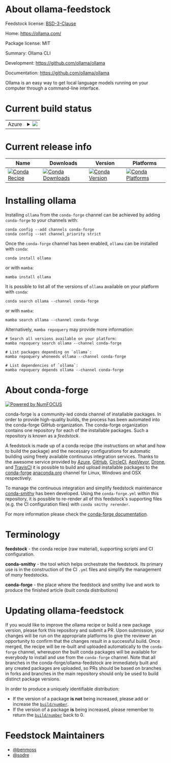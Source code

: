 About ollama-feedstock
======================

Feedstock license: [BSD-3-Clause](https://github.com/conda-forge/ollama-feedstock/blob/main/LICENSE.txt)

Home: https://ollama.com/

Package license: MIT

Summary: Ollama CLI

Development: https://github.com/ollama/ollama

Documentation: https://github.com/ollama/ollama

Ollama is an easy way to get local language models running on your computer through a command-line interface.

Current build status
====================


<table>
    
  <tr>
    <td>Azure</td>
    <td>
      <details>
        <summary>
          <a href="https://dev.azure.com/conda-forge/feedstock-builds/_build/latest?definitionId=20880&branchName=main">
            <img src="https://dev.azure.com/conda-forge/feedstock-builds/_apis/build/status/ollama-feedstock?branchName=main">
          </a>
        </summary>
        <table>
          <thead><tr><th>Variant</th><th>Status</th></tr></thead>
          <tbody><tr>
              <td>linux_64_cuda_compiler_version12.6</td>
              <td>
                <a href="https://dev.azure.com/conda-forge/feedstock-builds/_build/latest?definitionId=20880&branchName=main">
                  <img src="https://dev.azure.com/conda-forge/feedstock-builds/_apis/build/status/ollama-feedstock?branchName=main&jobName=linux&configuration=linux%20linux_64_cuda_compiler_version12.6" alt="variant">
                </a>
              </td>
            </tr><tr>
              <td>linux_64_cuda_compiler_versionNone</td>
              <td>
                <a href="https://dev.azure.com/conda-forge/feedstock-builds/_build/latest?definitionId=20880&branchName=main">
                  <img src="https://dev.azure.com/conda-forge/feedstock-builds/_apis/build/status/ollama-feedstock?branchName=main&jobName=linux&configuration=linux%20linux_64_cuda_compiler_versionNone" alt="variant">
                </a>
              </td>
            </tr><tr>
              <td>linux_aarch64_cuda_compiler_version12.6</td>
              <td>
                <a href="https://dev.azure.com/conda-forge/feedstock-builds/_build/latest?definitionId=20880&branchName=main">
                  <img src="https://dev.azure.com/conda-forge/feedstock-builds/_apis/build/status/ollama-feedstock?branchName=main&jobName=linux&configuration=linux%20linux_aarch64_cuda_compiler_version12.6" alt="variant">
                </a>
              </td>
            </tr><tr>
              <td>linux_aarch64_cuda_compiler_versionNone</td>
              <td>
                <a href="https://dev.azure.com/conda-forge/feedstock-builds/_build/latest?definitionId=20880&branchName=main">
                  <img src="https://dev.azure.com/conda-forge/feedstock-builds/_apis/build/status/ollama-feedstock?branchName=main&jobName=linux&configuration=linux%20linux_aarch64_cuda_compiler_versionNone" alt="variant">
                </a>
              </td>
            </tr><tr>
              <td>osx_64</td>
              <td>
                <a href="https://dev.azure.com/conda-forge/feedstock-builds/_build/latest?definitionId=20880&branchName=main">
                  <img src="https://dev.azure.com/conda-forge/feedstock-builds/_apis/build/status/ollama-feedstock?branchName=main&jobName=osx&configuration=osx%20osx_64_" alt="variant">
                </a>
              </td>
            </tr><tr>
              <td>osx_arm64</td>
              <td>
                <a href="https://dev.azure.com/conda-forge/feedstock-builds/_build/latest?definitionId=20880&branchName=main">
                  <img src="https://dev.azure.com/conda-forge/feedstock-builds/_apis/build/status/ollama-feedstock?branchName=main&jobName=osx&configuration=osx%20osx_arm64_" alt="variant">
                </a>
              </td>
            </tr><tr>
              <td>win_64_cuda_compiler_version12.6</td>
              <td>
                <a href="https://dev.azure.com/conda-forge/feedstock-builds/_build/latest?definitionId=20880&branchName=main">
                  <img src="https://dev.azure.com/conda-forge/feedstock-builds/_apis/build/status/ollama-feedstock?branchName=main&jobName=win&configuration=win%20win_64_cuda_compiler_version12.6" alt="variant">
                </a>
              </td>
            </tr><tr>
              <td>win_64_cuda_compiler_versionNone</td>
              <td>
                <a href="https://dev.azure.com/conda-forge/feedstock-builds/_build/latest?definitionId=20880&branchName=main">
                  <img src="https://dev.azure.com/conda-forge/feedstock-builds/_apis/build/status/ollama-feedstock?branchName=main&jobName=win&configuration=win%20win_64_cuda_compiler_versionNone" alt="variant">
                </a>
              </td>
            </tr>
          </tbody>
        </table>
      </details>
    </td>
  </tr>
</table>

Current release info
====================

| Name | Downloads | Version | Platforms |
| --- | --- | --- | --- |
| [![Conda Recipe](https://img.shields.io/badge/recipe-ollama-green.svg)](https://anaconda.org/conda-forge/ollama) | [![Conda Downloads](https://img.shields.io/conda/dn/conda-forge/ollama.svg)](https://anaconda.org/conda-forge/ollama) | [![Conda Version](https://img.shields.io/conda/vn/conda-forge/ollama.svg)](https://anaconda.org/conda-forge/ollama) | [![Conda Platforms](https://img.shields.io/conda/pn/conda-forge/ollama.svg)](https://anaconda.org/conda-forge/ollama) |

Installing ollama
=================

Installing `ollama` from the `conda-forge` channel can be achieved by adding `conda-forge` to your channels with:

```
conda config --add channels conda-forge
conda config --set channel_priority strict
```

Once the `conda-forge` channel has been enabled, `ollama` can be installed with `conda`:

```
conda install ollama
```

or with `mamba`:

```
mamba install ollama
```

It is possible to list all of the versions of `ollama` available on your platform with `conda`:

```
conda search ollama --channel conda-forge
```

or with `mamba`:

```
mamba search ollama --channel conda-forge
```

Alternatively, `mamba repoquery` may provide more information:

```
# Search all versions available on your platform:
mamba repoquery search ollama --channel conda-forge

# List packages depending on `ollama`:
mamba repoquery whoneeds ollama --channel conda-forge

# List dependencies of `ollama`:
mamba repoquery depends ollama --channel conda-forge
```


About conda-forge
=================

[![Powered by
NumFOCUS](https://img.shields.io/badge/powered%20by-NumFOCUS-orange.svg?style=flat&colorA=E1523D&colorB=007D8A)](https://numfocus.org)

conda-forge is a community-led conda channel of installable packages.
In order to provide high-quality builds, the process has been automated into the
conda-forge GitHub organization. The conda-forge organization contains one repository
for each of the installable packages. Such a repository is known as a *feedstock*.

A feedstock is made up of a conda recipe (the instructions on what and how to build
the package) and the necessary configurations for automatic building using freely
available continuous integration services. Thanks to the awesome service provided by
[Azure](https://azure.microsoft.com/en-us/services/devops/), [GitHub](https://github.com/),
[CircleCI](https://circleci.com/), [AppVeyor](https://www.appveyor.com/),
[Drone](https://cloud.drone.io/welcome), and [TravisCI](https://travis-ci.com/)
it is possible to build and upload installable packages to the
[conda-forge](https://anaconda.org/conda-forge) [anaconda.org](https://anaconda.org/)
channel for Linux, Windows and OSX respectively.

To manage the continuous integration and simplify feedstock maintenance
[conda-smithy](https://github.com/conda-forge/conda-smithy) has been developed.
Using the ``conda-forge.yml`` within this repository, it is possible to re-render all of
this feedstock's supporting files (e.g. the CI configuration files) with ``conda smithy rerender``.

For more information please check the [conda-forge documentation](https://conda-forge.org/docs/).

Terminology
===========

**feedstock** - the conda recipe (raw material), supporting scripts and CI configuration.

**conda-smithy** - the tool which helps orchestrate the feedstock.
                   Its primary use is in the construction of the CI ``.yml`` files
                   and simplify the management of *many* feedstocks.

**conda-forge** - the place where the feedstock and smithy live and work to
                  produce the finished article (built conda distributions)


Updating ollama-feedstock
=========================

If you would like to improve the ollama recipe or build a new
package version, please fork this repository and submit a PR. Upon submission,
your changes will be run on the appropriate platforms to give the reviewer an
opportunity to confirm that the changes result in a successful build. Once
merged, the recipe will be re-built and uploaded automatically to the
`conda-forge` channel, whereupon the built conda packages will be available for
everybody to install and use from the `conda-forge` channel.
Note that all branches in the conda-forge/ollama-feedstock are
immediately built and any created packages are uploaded, so PRs should be based
on branches in forks and branches in the main repository should only be used to
build distinct package versions.

In order to produce a uniquely identifiable distribution:
 * If the version of a package **is not** being increased, please add or increase
   the [``build/number``](https://docs.conda.io/projects/conda-build/en/latest/resources/define-metadata.html#build-number-and-string).
 * If the version of a package **is** being increased, please remember to return
   the [``build/number``](https://docs.conda.io/projects/conda-build/en/latest/resources/define-metadata.html#build-number-and-string)
   back to 0.

Feedstock Maintainers
=====================

* [@benmoss](https://github.com/benmoss/)
* [@sodre](https://github.com/sodre/)

